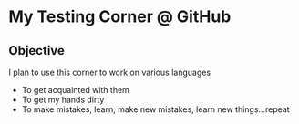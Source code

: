 # My Testing Corner @ GitHub

## Objective
I plan to use this corner to work on various languages 
* To get acquainted with them
* To get my hands dirty 
* To make mistakes, learn, make new mistakes, learn new things...repeat





